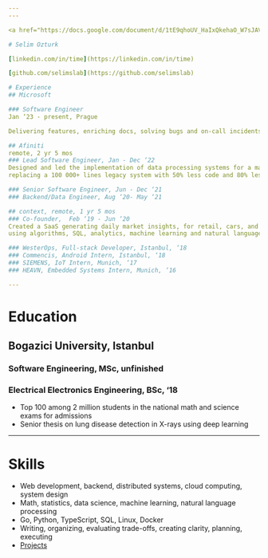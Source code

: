 ```yaml
---
---

<a href="https://docs.google.com/document/d/1tE9qhoUV_HaIxQkehaO_W7sJAVDuV6lpo22HGc36u3U/export?format=pdf">Download as pdf</a>

# Selim Ozturk 

[linkedin.com/in/time](https://linkedin.com/in/time)

[github.com/selimslab](https://github.com/selimslab)

# Experience
## Microsoft

### Software Engineer
Jan ‘23 - present, Prague

Delivering features, enriching docs, solving bugs and on-call incidents, leading accessibility

## Afiniti
remote, 2 yr 5 mos
### Lead Software Engineer, Jan - Dec ‘22 
Designed and led the implementation of data processing systems for a major product,
replacing a 100 000+ lines legacy system with 50% less code and 80% less maintenance 

### Senior Software Engineer, Jun - Dec ‘21
### Backend/Data Engineer, Aug ‘20- May ‘21

## context, remote, 1 yr 5 mos
### Co-founder,  Feb ‘19 - Jun ‘20
Created a SaaS generating daily market insights, for retail, cars, and boats markets, 
using algorithms, SQL, analytics, machine learning and natural language processing

### WesterOps, Full-stack Developer, Istanbul, ‘18 
### Commencis, Android Intern, Istanbul, ‘18 
### SIEMENS, IoT Intern, Munich, ‘17
### HEAVN, Embedded Systems Intern, Munich, ‘16 

---
```

# Education  
## Bogazici University, Istanbul
### Software Engineering, MSc, unfinished
### Electrical Electronics Engineering, BSc, ‘18
- Top 100 among 2 million students in the national math and science exams for admissions
- Senior thesis on lung disease detection in X-rays using deep learning 

---
# Skills
- Web development, backend, distributed systems, cloud computing, system design 
- Math, statistics, data science, machine learning, natural language processing
- Go, Python, TypeScript, SQL, Linux, Docker 
- Writing, organizing, evaluating trade-offs, creating clarity, planning, executing 
- [Projects](https://selimslab.github.io/projects)

